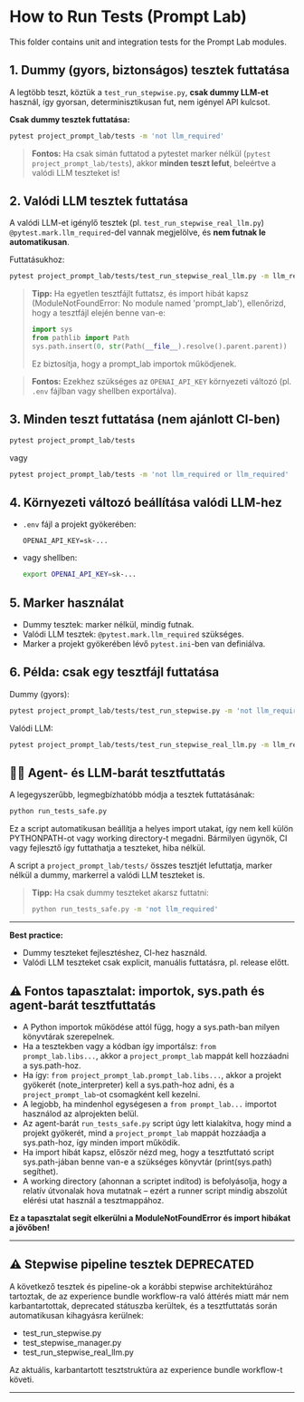 # How to Run Tests (Prompt Lab)

This folder contains unit and integration tests for the Prompt Lab modules.

## 1. Dummy (gyors, biztonságos) tesztek futtatása

A legtöbb teszt, köztük a `test_run_stepwise.py`, **csak dummy LLM-et** használ, így gyorsan, determinisztikusan fut, nem igényel API kulcsot.

**Csak dummy tesztek futtatása:**

```bash
pytest project_prompt_lab/tests -m 'not llm_required'
```

> **Fontos:** Ha csak simán futtatod a pytestet marker nélkül (`pytest project_prompt_lab/tests`), akkor **minden teszt lefut**, beleértve a valódi LLM teszteket is!

## 2. Valódi LLM tesztek futtatása

A valódi LLM-et igénylő tesztek (pl. `test_run_stepwise_real_llm.py`) `@pytest.mark.llm_required`-del vannak megjelölve, és **nem futnak le automatikusan**.

Futtatásukhoz:

```bash
pytest project_prompt_lab/tests/test_run_stepwise_real_llm.py -m llm_required
```

> **Tipp:** Ha egyetlen tesztfájlt futtatsz, és import hibát kapsz (ModuleNotFoundError: No module named 'prompt_lab'), ellenőrizd, hogy a tesztfájl elején benne van-e:
> ```python
> import sys
> from pathlib import Path
> sys.path.insert(0, str(Path(__file__).resolve().parent.parent))
> ```
> Ez biztosítja, hogy a prompt_lab importok működjenek.

> **Fontos:** Ezekhez szükséges az `OPENAI_API_KEY` környezeti változó (pl. `.env` fájlban vagy shellben exportálva).

## 3. Minden teszt futtatása (nem ajánlott CI-ben)

```bash
pytest project_prompt_lab/tests
```

vagy

```bash
pytest project_prompt_lab/tests -m 'not llm_required or llm_required'
```

## 4. Környezeti változó beállítása valódi LLM-hez

- `.env` fájl a projekt gyökerében:
  ```
  OPENAI_API_KEY=sk-...
  ```
- vagy shellben:
  ```bash
  export OPENAI_API_KEY=sk-...
  ```

## 5. Marker használat
- Dummy tesztek: marker nélkül, mindig futnak.
- Valódi LLM tesztek: `@pytest.mark.llm_required` szükséges.
- Marker a projekt gyökerében lévő `pytest.ini`-ben van definiálva.

## 6. Példa: csak egy tesztfájl futtatása

Dummy (gyors):
```bash
pytest project_prompt_lab/tests/test_run_stepwise.py -m 'not llm_required'
```
Valódi LLM:
```bash
pytest project_prompt_lab/tests/test_run_stepwise_real_llm.py -m llm_required
```

## 🧑‍💻 Agent- és LLM-barát tesztfuttatás

A legegyszerűbb, legmegbízhatóbb módja a tesztek futtatásának:

```bash
python run_tests_safe.py
```

Ez a script automatikusan beállítja a helyes import utakat, így nem kell külön PYTHONPATH-ot vagy working directory-t megadni. Bármilyen ügynök, CI vagy fejlesztő így futtathatja a teszteket, hiba nélkül.

A script a `project_prompt_lab/tests/` összes tesztjét lefuttatja, marker nélkül a dummy, markerrel a valódi LLM teszteket is.

> **Tipp:** Ha csak dummy teszteket akarsz futtatni:
> ```bash
> python run_tests_safe.py -m 'not llm_required'
> ```

---

**Best practice:**
- Dummy teszteket fejlesztéshez, CI-hez használd.
- Valódi LLM teszteket csak explicit, manuális futtatásra, pl. release előtt.

## ⚠️ Fontos tapasztalat: importok, sys.path és agent-barát tesztfuttatás

- A Python importok működése attól függ, hogy a sys.path-ban milyen könyvtárak szerepelnek.
- Ha a tesztekben vagy a kódban így importálsz: `from prompt_lab.libs...`, akkor a `project_prompt_lab` mappát kell hozzáadni a sys.path-hoz.
- Ha így: `from project_prompt_lab.prompt_lab.libs...`, akkor a projekt gyökerét (note_interpreter) kell a sys.path-hoz adni, és a `project_prompt_lab`-ot csomagként kell kezelni.
- A legjobb, ha mindenhol egységesen a `from prompt_lab...` importot használod az alprojekten belül.
- Az agent-barát `run_tests_safe.py` script úgy lett kialakítva, hogy mind a projekt gyökerét, mind a `project_prompt_lab` mappát hozzáadja a sys.path-hoz, így minden import működik.
- Ha import hibát kapsz, először nézd meg, hogy a tesztfuttató script sys.path-jában benne van-e a szükséges könyvtár (print(sys.path) segíthet).
- A working directory (ahonnan a scriptet indítod) is befolyásolja, hogy a relatív útvonalak hova mutatnak – ezért a runner script mindig abszolút elérési utat használ a tesztmappához.

**Ez a tapasztalat segít elkerülni a ModuleNotFoundError és import hibákat a jövőben!**

---

## ⚠️ Stepwise pipeline tesztek DEPRECATED

A következő tesztek és pipeline-ok a korábbi stepwise architektúrához tartoztak, de az experience bundle workflow-ra való áttérés miatt már nem karbantartottak, deprecated státuszba kerültek, és a tesztfuttatás során automatikusan kihagyásra kerülnek:
- test_run_stepwise.py
- test_stepwise_manager.py
- test_run_stepwise_real_llm.py

Az aktuális, karbantartott tesztstruktúra az experience bundle workflow-t követi.

--- 